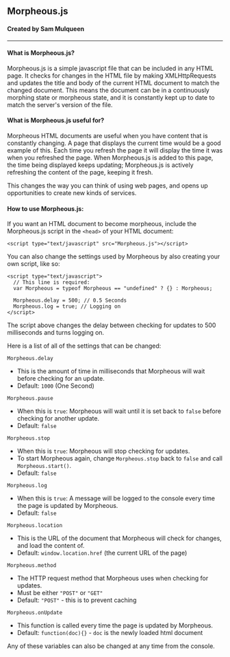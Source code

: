 ## Morpheous.js
#### Created by Sam Mulqueen
---
#### What is Morpheous.js?
Morpheous.js is a simple javascript file that can be included in any HTML page. It checks for changes in the HTML file by making XMLHttpRequests and updates the title and body of the current HTML document to match the changed document. This means the document can be in a continuously morphing state or morpheous state, and it is constantly kept up to date to match the server's version of the file.

#### What is Morpheous.js useful for?
Morpheous HTML documents are useful when you have content that is constantly changing. A page that displays the current time would be a good example of this. Each time you refresh the page it will display the time it was when you refreshed the page. When Morpheous.js is added to this page, the time being displayed keeps updating; Morpheous.js is actively refreshing the content of the page, keeping it fresh.

This changes the way you can think of using web pages, and opens up opportunities to create new kinds of services.

#### How to use Morpheous.js:
If you want an HTML document to become morpheous, include the Morpheous.js script in the `<head>` of your HTML document:
```
<script type="text/javascript" src="Morpheous.js"></script>
```
You can also change the settings used by Morpheous by also creating your own script, like so:
```
<script type="text/javascript">
  // This line is required:
  var Morpheous = typeof Morpheous == "undefined" ? {} : Morpheous;

  Morpheous.delay = 500; // 0.5 Seconds
  Morpheous.log = true; // Logging on
</script>
```
The script above changes the delay between checking for updates to 500 milliseconds and turns logging on.

Here is a list of all of the settings that can be changed:

`Morpheous.delay`
- This is the amount of time in milliseconds that Morpheous will wait before checking for an update.
- Default: `1000` (One Second)

`Morpheous.pause`
- When this is `true`: Morpheous will wait until it is set back to `false` before checking for another update.
- Default: `false`

`Morpheous.stop`
- When this is `true`: Morpheous will stop checking for updates.
- To start Morpheous again, change `Morpheous.stop` back to `false` and call `Morpheous.start()`.
- Default: `false`

`Morpheous.log`
- When this is `true`: A message will be logged to the console every time the page is updated by Morpheous.
- Default: `false`

`Morpheous.location`
- This is the URL of the document that Morpheous will check for changes, and load the content of.
- Default: `window.location.href` (the current URL of the page)

`Morpheous.method`
- The HTTP request method that Morpheous uses when checking for updates.
- Must be either `"POST"` or `"GET"`
- Default: `"POST"` - this is to prevent caching

`Morpheous.onUpdate`
- This function is called every time the page is updated by Morpheous.
- Default: `function(doc){}` - `doc` is the newly loaded html document

Any of these variables can also be changed at any time from the console.
